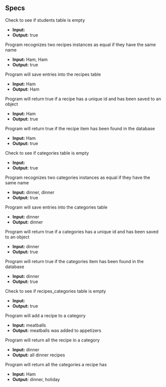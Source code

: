 ## Specs


Check to see if students table is empty
* **Input:**
* **Output:** true

Program recognizes two recipes instances as equal if they have the same name
* **Input:**  Ham,  Ham
* **Output:** true

Program will save entries into the recipes table
* **Input:** Ham
* **Output:** Ham

Program will return true if a recipe has a unique id and has been saved to an object
* **Input:** Ham
* **Output:** true

Program will return true if the recipe item has been found in the database
* **Input:** Ham
* **Output:** true

Check to see if categories table is empty
* **Input:**
* **Output:** true

Program recognizes two categories instances as equal if they have the same name
* **Input:** dinner, dinner
* **Output:** true

Program will save entries into the categories table
* **Input:** dinner
* **Output:** dinner

Program will return true if a categories has a unique id and has been saved to an object
* **Input:** dinner
* **Output:** true

Program will return true if the categories item has been found in the database
* **Input:**  dinner
* **Output:** true

Check to see if recipes_categories table is empty
* **Input:**
* **Output:** true

Program will add a recipe to a category
* **Input:** meatballs
* **Output:** meatballs was added to appetizers

Program will return all the recipe in a category
* **Input:** dinner
* **Output:** all dinner recipes

Program will return all the categories a recipe has
* **Input:** Ham
* **Output:** dinner, holiday
